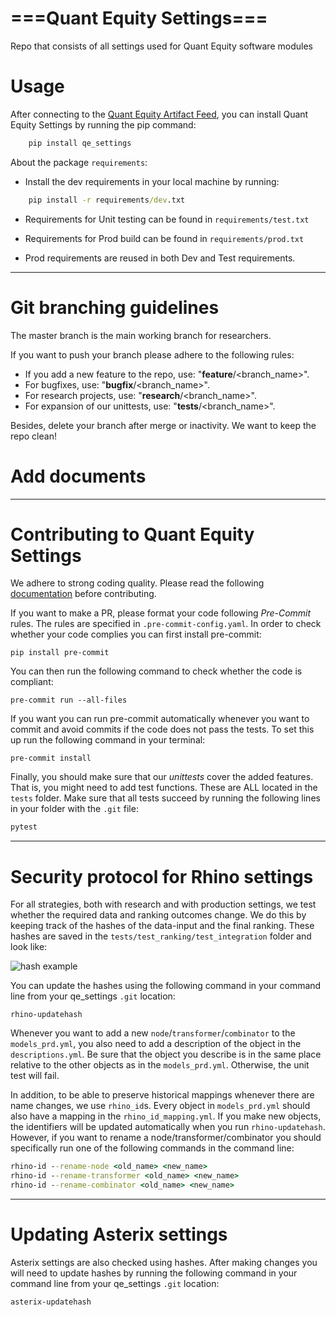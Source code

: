 
# **===Quant Equity Settings===**

Repo that consists of all settings used for Quant Equity software modules

# **Usage**

After connecting to the [Quant Equity Artifact Feed](https://robeco.visualstudio.com/Quant%20Research/_wiki/wikis/Quant-Research.wiki/742/Startup-guide?anchor=**setting-up-artifact-feed**),
you can install Quant Equity Settings by running the pip command:

```cmd
    pip install qe_settings
```

About the package ``requirements``:

- Install the dev requirements in your local machine by running:

```cmd
    pip install -r requirements/dev.txt
```
- Requirements for Unit testing can be found in ``requirements/test.txt``

- Requirements for Prod build can be found in ``requirements/prod.txt``

- Prod requirements are reused in both Dev and Test requirements.

______________
# Git branching guidelines
The master branch is the main working branch for researchers.

If you want to push your branch please adhere to the following rules:
* If you add a new feature to the repo, use: "**feature**/<branch_name>".
* For bugfixes, use: "**bugfix**/<branch_name>".
* For research projects, use: "**research**/<branch_name>".
* For expansion of our unittests, use: "**tests**/<branch_name>".

Besides, delete your branch after merge or inactivity. We want to keep the repo clean!
# Add documents

______________
# Contributing to Quant Equity Settings
We adhere to strong coding quality.
Please read the following [documentation](https://robeco.visualstudio.com/Quant%20Research/_wiki/wikis/Quant-Research.wiki/1577/Code-Quality-Policy)
before contributing.

If you want to make a PR, please format your code following *Pre-Commit* rules.
The rules are specified in `.pre-commit-config.yaml`.
In order to check whether your code complies you can first install pre-commit:
```
pip install pre-commit
```

You can then run the following command to check whether the code is compliant:
```
pre-commit run --all-files
```

If you want you can run pre-commit automatically whenever you want to commit and avoid commits if
the code does not pass the tests. To set this up run the following command in your terminal:
```
pre-commit install
```

Finally, you should make sure that our *unittests* cover the added features.
That is, you might need to add test functions. These are ALL located in the `tests` folder.
Make sure that all tests succeed by running the following lines in your folder with the `.git` file:

```cmd
pytest
```

______________
# Security protocol for Rhino settings
For all strategies, both with research and with production settings, we test whether the required data and ranking outcomes change.
We do this by keeping track of the hashes of the data-input and the final ranking. These hashes are saved in the `tests/test_ranking/test_integration` folder and look like:

![hash example](docs/source/_static/SecurityHashes.png)

You can update the hashes using the following command in your command line from your qe_settings `.git` location:
```
rhino-updatehash
```

Whenever you want to add a new `node`/`transformer`/`combinator` to the `models_prd.yml`,
you also need to add a description of the object in the `descriptions.yml`.
Be sure that the object you describe is in the same place relative
to the other objects as in the `models_prd.yml`.
Otherwise, the unit test will fail.

In addition, to be able to preserve historical mappings whenever there are name changes, we use `rhino_id`s.
Every object in `models_prd.yml` should also have a mapping in the `rhino_id_mapping.yml`.
If you make new objects, the identifiers will be updated automatically when you run `rhino-updatehash`.
However, if you want to rename a node/transformer/combinator you should specifically run one of
the following commands in the command line:
```cmd
rhino-id --rename-node <old_name> <new_name>
rhino-id --rename-transformer <old_name> <new_name>
rhino-id --rename-combinator <old_name> <new_name>
```

______________
# Updating Asterix settings
Asterix settings are also checked using hashes. After making changes you will need to update hashes by running the following command in your command line from your qe_settings `.git` location:
```
asterix-updatehash
```
